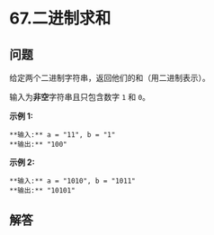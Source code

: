 # 67.二进制求和

## 问题

给定两个二进制字符串，返回他们的和（用二进制表示）。

输入为**非空**字符串且只包含数字 `1` 和 `0`。

**示例 1:**

```
**输入:** a = "11", b = "1"
**输出:** "100"
```

**示例 2:**

```
**输入:** a = "1010", b = "1011"
**输出:** "10101"
```



## 解答

